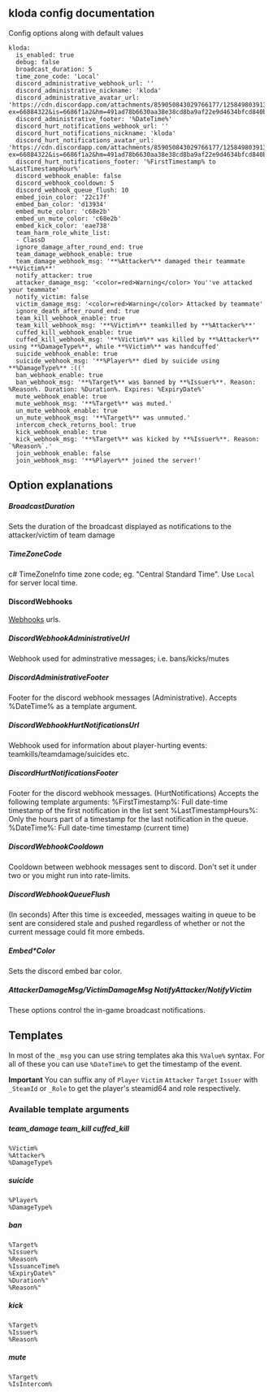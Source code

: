 ## kloda config documentation
Config options along with default values
```
kloda:
  is_enabled: true
  debug: false
  broadcast_duration: 5
  time_zone_code: 'Local'
  discord_administrative_webhook_url: ''
  discord_administrative_nickname: 'kloda'
  discord_administrative_avatar_url: 'https://cdn.discordapp.com/attachments/859050843029766177/1258498039132323981/log_n.png?ex=66884322&is=6686f1a2&hm=491ad78b6630aa38e38cd8ba9af22e9d4634bfcd840b0bccd453e87a7d3ebc69'
  discord_administrative_footer: '%DateTime%'
  discord_hurt_notifications_webhook_url: ''
  discord_hurt_notifications_nickname: 'kloda'
  discord_hurt_notifications_avatar_url: 'https://cdn.discordapp.com/attachments/859050843029766177/1258498039132323981/log_n.png?ex=66884322&is=6686f1a2&hm=491ad78b6630aa38e38cd8ba9af22e9d4634bfcd840b0bccd453e87a7d3ebc69'
  discord_hurt_notifications_footer: '%FirstTimestamp% to %LastTimestampHour%'
  discord_webhook_enable: false
  discord_webhook_cooldown: 5
  discord_webhook_queue_flush: 10
  embed_join_color: '22c17f'
  embed_ban_color: 'd13934'
  embed_mute_color: 'c68e2b'
  embed_un_mute_color: 'c68e2b'
  embed_kick_color: 'eae738'
  team_harm_role_white_list:
  - ClassD
  ignore_damage_after_round_end: true
  team_damage_webhook_enable: true
  team_damage_webhook_msg: '**%Attacker%** damaged their teammate **%Victim%**'
  notify_attacker: true
  attacker_damage_msg: '<color=red>Warning</color> You''ve attacked your teammate'
  notify_victim: false
  victim_damage_msg: '<color=red>Warning</color> Attacked by teammate'
  ignore_death_after_round_end: true
  team_kill_webhook_enable: true
  team_kill_webhook_msg: '**%Victim%** teamkilled by **%Attacker%**'
  cuffed_kill_webhook_enable: true
  cuffed_kill_webhook_msg: '**%Victim%** was killed by **%Attacker%** using **%DamageType%**, while **%Victim%** was handcuffed'
  suicide_webhook_enable: true
  suicide_webhook_msg: '**%Player%** died by suicide using **%DamageType%** :(('
  ban_webhook_enable: true
  ban_webhook_msg: '**%Target%** was banned by **%Issuer%**. Reason: %Reason%. Duration: %Duration%. Expires: %ExpiryDate%'
  mute_webhook_enable: true
  mute_webhook_msg: '**%Target%** was muted.'
  un_mute_webhook_enable: true
  un_mute_webhook_msg: '**%Target%** was unmuted.'
  intercom_check_returns_bool: true
  kick_webhook_enable: true
  kick_webhook_msg: '**%Target%** was kicked by **%Issuer%**. Reason: `%Reason%`.'
  join_webhook_enable: false
  join_webhook_msg: '**%Player%** joined the server!'
```

## Option explanations
##### BroadcastDuration
Sets the duration of the broadcast displayed as notifications to the attacker/victim of team damage

##### TimeZoneCode
c# TimeZoneInfo time zone code; eg. "Central Standard Time".
Use `Local` for server local time.

#### DiscordWebhooks
[Webhooks](https://support.discord.com/hc/en-us/articles/228383668-Intro-to-Webhooks) urls.
##### DiscordWebhookAdministrativeUrl
Webhook used for adminstrative messages; i.e. bans/kicks/mutes

##### DiscordAdministrativeFooter
Footer for the discord webhook messages (Administrative). 
Accepts %DateTime% as a template argument.

##### DiscordWebhookHurtNotificationsUrl
Webhook used for information about player-hurting events: teamkills/teamdamage/suicides etc.

##### DiscordHurtNotificationsFooter
Footer for the discord webhook messages. (HurtNotifications)
Accepts the following template arguments:
    %FirstTimestamp%: Full date-time timestamp of the first notification in the list sent
    %LastTimestampHours%: Only the hours part of a timestamp for the last notification in the queue.
    %DateTime%: Full date-time timestamp (current time)

##### DiscordWebhookCooldown
Cooldown between webhook messages sent to discord. Don't set it under two or you might run into rate-limits.

##### DiscordWebhookQueueFlush
(In seconds) After this time is exceeded, messages waiting in queue to be sent are considered stale and pushed regardless
of whether or not the current message could fit more embeds.

##### Embed\*Color
Sets the discord embed bar color.

##### AttackerDamageMsg/VictimDamageMsg NotifyAttacker/NotifyVictim
These options control the in-game broadcast notifications.

## Templates
In most of the `_msg` you can use string templates aka this `%Value%` syntax.
For all of these you can use `%DateTime%` to get the timestamp of the event.

**Important**
You can suffix any of `Player` `Victim` `Attacker` `Target` `Issuer` with `_SteamId` or `_Role` to get the player's steamid64 and role respectively.

### Available template arguments
##### team\_damage team\_kill cuffed\_kill
```
%Victim% 
%Attacker% 
%DamageType%
```

##### suicide 
```
%Player% 
%DamageType%
```

##### ban
```
%Target%
%Issuer%
%Reason%
%IssuanceTime%
%ExpiryDate%"
%Duration%"
%Reason%"
```

##### kick
```
%Target%
%Issuer%
%Reason%
```

##### mute
```
%Target%
%IsIntercom%
```
